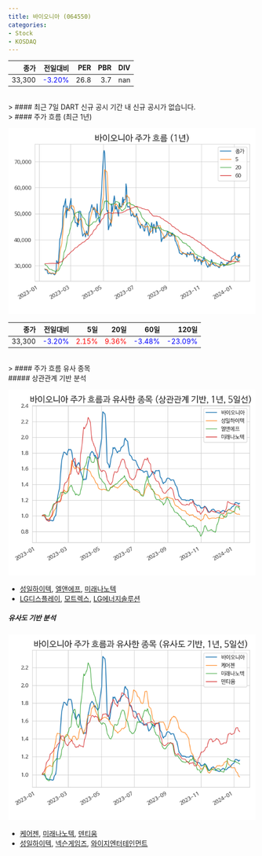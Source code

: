 ```yaml
---
title: 바이오니아 (064550)
categories:
- Stock
- KOSDAQ
---
```


|종가|전일대비|PER|PBR|DIV|
|---:|-------:|--:|--:|--:|
|33,300|<span style="color: blue">-3.20%</span>|26.8|3.7|nan|

<!-- more -->

<br>
> #### 최근 7일 DART 신규 공시
기간 내 신규 공시가 없습니다.

<br>
> #### 주가 흐름 (최근 1년)

![064550](/assets/images/stock/064550.png)

|종가|전일대비|5일|20일|60일|120일|
|---:|-------:|--:|---:|---:|----:|
|33,300|<span style="color: blue">-3.20%</span>|<span style="color: red">2.15%</span>|<span style="color: red">9.36%</span>|<span style="color: blue">-3.48%</span>|<span style="color: blue">-23.09%</span>|

<br>
> #### 주가 흐름 유사 종목
<br>
##### 상관관계 기반 분석

![064550](/assets/images/stock/064550_corr.png)
- [성일하이텍](/365340/), [엘앤에프](/066970/), [미래나노텍](/095500/)
- [LG디스플레이](/034220/), [모트렉스](/118990/), [LG에너지솔루션](/373220/)

##### 유사도 기반 분석

![064550](/assets/images/stock/064550_sim.png)
- [케어젠](/214370/), [미래나노텍](/095500/), [덴티움](/145720/)
- [성일하이텍](/365340/), [넥슨게임즈](/225570/), [와이지엔터테인먼트](/122870/)